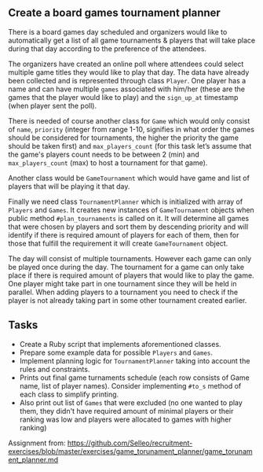 ## Create a board games tournament planner

There is a board games day scheduled and organizers would like to automatically get a list of all game tournaments & players that will take place during that day according to the preference of the attendees.

The organizers have created an online poll where attendees could select multiple game titles they would like to play that day. The data have already been collected and is represented through class `Player`. One player has a name and can have multiple `games` associated with him/her (these are the games that the player would like to play) and the `sign_up_at` timestamp (when player sent the poll).

There is needed of course another class for `Game` which would only consist of `name`, `priority` (integer from range 1-10, signifies in what order the games should be considered for tournaments, the higher the priority the game should be taken first) and `max_players_count` (for this task let’s assume that the game's players count needs to be between 2 (min) and `max_players_count` (max) to host a tournament for that game).

Another class would be `GameTournament` which would have game and list of players that will be playing it that day.

Finally we need class `TournamentPlanner` which is initialized with array of `Players` and `Games`. It creates new instances of `GameTournament` objects when public method `#plan_tournaments` is called on it. It will determine all games that were chosen by players and sort them by descending priority and will identify if there is required amount of players for each of them, then for those that fulfill the requirement it will create `GameTournament` object.

The day will consist of multiple tournaments. However each game can only be played once during the day. The tournament for a game can only take place if there is required amount of players that would like to play the game. One player might take part in one tournament since they will be held in parallel. When adding players to a tournament you need to check if the player is not already taking part in some other tournament created earlier.

## Tasks

* Create a Ruby script that implements aforementioned classes.
* Prepare some example data for possible `Players` and `Games`.
* Implement planning logic for `TournamentPlanner` taking into account the rules and constraints.
* Prints out final game turnaments schedule (each row consists of Game name, list of player names). Consider implementing `#to_s` method of each class to simplify printing.
* Also print out list of `Games` that were excluded (no one wanted to play them, they didn't have required amount of minimal players or their ranking was low and players were allocated to games with higher ranking)

Assignment from: https://github.com/Selleo/recruitment-exercises/blob/master/exercises/game_torunament_planner/game_torunament_planner.md